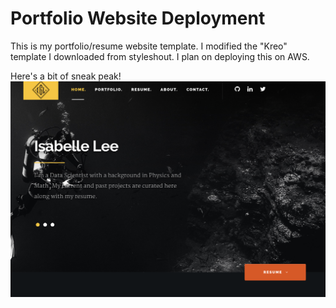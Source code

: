 # Portfolio Website Deployment

This is my portfolio/resume website template.  I modified the "Kreo" template I downloaded from styleshout.  I plan on deploying this on AWS.

Here's a bit of sneak peak!
![screan capture](sneakpeak.png)
